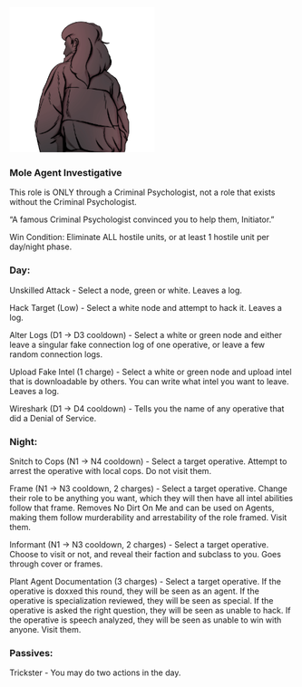 ![initiator.png](Images/initiator.png)

### **Mole Agent Investigative**

This role is ONLY through a Criminal Psychologist, not a role that exists without the Criminal Psychologist.

“A famous Criminal Psychologist convinced you to help them, Initiator.”

Win Condition: Eliminate ALL hostile units, or at least 1 hostile unit per day/night phase.

### **Day:**

Unskilled Attack - Select a node, green or white. Leaves a log.

Hack Target (Low) - Select a white node and attempt to hack it. Leaves a log.

Alter Logs (D1 -> D3 cooldown) - Select a white or green node and either leave a singular fake connection log of one operative, or leave a few random connection logs.

Upload Fake Intel (1 charge) - Select a white or green node and upload intel that is downloadable by others. You can write what intel you want to leave. Leaves a log.

Wireshark (D1 -> D4 cooldown) - Tells you the name of any operative that did a Denial of Service.

### **Night:**

Snitch to Cops (N1 -> N4 cooldown) - Select a target operative. Attempt to arrest the operative with local cops. Do not visit them.

Frame (N1 -> N3 cooldown, 2 charges) - Select a target operative. Change their role to be anything you want, which they will then have all intel abilities follow that frame. Removes No Dirt On Me and can be used on Agents, making them follow murderability and arrestability of the role framed. Visit them.

Informant (N1 -> N3 cooldown, 2 charges) - Select a target operative. Choose to visit or not, and reveal their faction and subclass to you. Goes through cover or frames.

Plant Agent Documentation (3 charges) - Select a target operative. If the operative is doxxed this round, they will be seen as an agent. If the operative is specialization reviewed, they will be seen as special. If the operative is asked the right question, they will be seen as unable to hack. If the operative is speech analyzed, they will be seen as unable to win with anyone. Visit them.

### **Passives:**

Trickster - You may do two actions in the day.